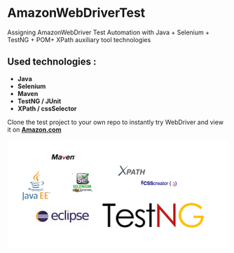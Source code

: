 # AmazonWebDriverTest
 Assigning AmazonWebDriver Test Automation with Java + Selenium + TestNG + POM+ XPath auxiliary tool technologies 

## Used technologies :
- **Java**
- **Selenium**
- **Maven**
- **TestNG / JUnit**
- **XPath / cssSelector**


Clone the test project to your own repo to instantly try WebDriver and view it on **[Amazon.com](http://amazon.com/)**

![alt text](https://github.com/oguzhanvrl/AmazonWebDriverTest/blob/master/webdriver.png)
